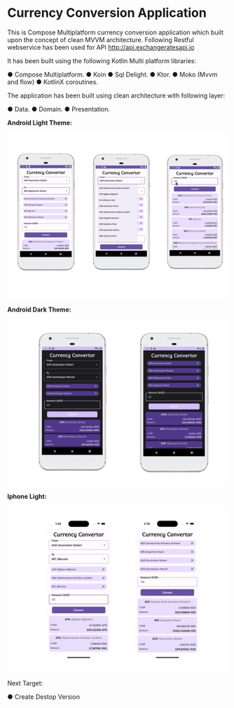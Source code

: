 # **Currency Conversion Application**
This is Compose Multiplatform currency conversion application which built upon the concept of clean MVVM architecture. Following Restful webservice has been used for API http://api.exchangeratesapi.io

It has been built using the following Kotlin Multi platform libraries:

● Compose Multiplatform.
● Koin
● Sql Delight.
● Ktor.
● Moko (Mvvm and flow)
● KotlinX coroutines.

The application has been built using clean architecture with following layer:

● Data.
● Domain.
● Presentation.

**Android Light Theme:**

![Image Alt text](/android_l.webp "Android Light Mode")

**Android Dark Theme:**

![Image Alt text](/android_d.webp "Android Dark Mode")

**Iphone Light:**

![Image Alt text](/iphone_l.webp "Iphone Light")

Next Target:

● Create Destop Version

